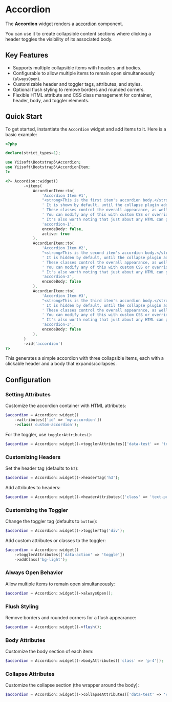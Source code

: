 # Accordion

The **Accordion** widget renders a [accordion](https://getbootstrap.com/docs/5.3/components/accordion/#example) component. 

You can use it to create collapsible content sections where clicking a header toggles the visibility of its associated
body. 

## Key Features
- Supports multiple collapsible items with headers and bodies.
- Configurable to allow multiple items to remain open simultaneously (`alwaysOpen`).
- Customizable header and toggler tags, attributes, and styles.
- Optional flush styling to remove borders and rounded corners.
- Flexible HTML attribute and CSS class management for container, header, body, and toggler elements.

## Quick Start
To get started, instantiate the `Accordion` widget and add items to it. Here is a basic example:

```php
<?php

declare(strict_types=1);

use Yiisoft\Bootstrap5\Accordion;
use Yiisoft\Bootstrap5\AccordionItem;
?>

<?= Accordion::widget()
        ->items(
            AccordionItem::to(
                'Accordion Item #1',
                "<strong>This is the first item's accordion body.</strong>" .
                ' It is shown by default, until the collapse plugin adds the appropriate classes that we use to style each element. ' .
                ' These classes control the overall appearance, as well as the showing and hiding via CSS transitions. ' .
                ' You can modify any of this with custom CSS or overriding our default variables. ' .
                " It's also worth noting that just about any HTML can go within the <code>.accordion-body</code>, though the transition does limit overflow.",
                'accordion-1',
                encodeBody: false,
                active: true
            ),
            AccordionItem::to(
                'Accordion Item #2',
                "<strong>This is the second item's accordion body.</strong>" .
                ' It is hidden by default, until the collapse plugin adds the appropriate classes that we use to style each element. ' .
                ' These classes control the overall appearance, as well as the showing and hiding via CSS transitions. ' .
                ' You can modify any of this with custom CSS or overriding our default variables. ' .
                " It's also worth noting that just about any HTML can go within the <code>.accordion-body</code>, though the transition does limit overflow.",
                'accordion-2',
                encodeBody: false
            ),
            AccordionItem::to(
                'Accordion Item #3',
                "<strong>This is the third item's accordion body.</strong>" .
                ' It is hidden by default, until the collapse plugin adds the appropriate classes that we use to style each element. ' .
                ' These classes control the overall appearance, as well as the showing and hiding via CSS transitions. ' .
                ' You can modify any of this with custom CSS or overriding our default variables. ' .
                " It's also worth noting that just about any HTML can go within the <code>.accordion-body</code>, though the transition does limit overflow.",
                'accordion-3',
                encodeBody: false
            ),
        )
        ->id('accordion')
?>
```

This generates a simple accordion with three collapsible items, each with a clickable header and a body that
expands/collapses.

## Configuration

### Setting Attributes
Customize the accordion container with HTML attributes:

```php
$accordion = Accordion::widget()
    ->attributes(['id' => 'my-accordion'])
    ->class('custom-accordion');
```

For the toggler, use `togglerAttributes()`:

```php
$accordion = Accordion::widget()->togglerAttributes(['data-test' => 'toggle']);
```

### Customizing Headers
Set the header tag (defaults to `h2`):

```php
$accordion = Accordion::widget()->headerTag('h3');
```

Add attributes to headers:

```php
$accordion = Accordion::widget()->headerAttributes(['class' => 'text-primary']);
```

### Customizing the Toggler
Change the toggler tag (defaults to `button`):

```php
$accordion = Accordion::widget()->togglerTag('div');
```

Add custom attributes or classes to the toggler:

```php
$accordion = Accordion::widget()
    ->togglerAttributes(['data-action' => 'toggle'])
    ->addClass('bg-light');
```

### Always Open Behavior
Allow multiple items to remain open simultaneously:

```php
$accordion = Accordion::widget()->alwaysOpen();
```

### Flush Styling
Remove borders and rounded corners for a flush appearance:

```php
$accordion = Accordion::widget()->flush();
```

### Body Attributes
Customize the body section of each item:

```php
$accordion = Accordion::widget()->bodyAttributes(['class' => 'p-4']);
```

### Collapse Attributes
Customize the collapse section (the wrapper around the body):

```php
$accordion = Accordion::widget()->collapseAttributes(['data-test' => 'collapse']);
```
